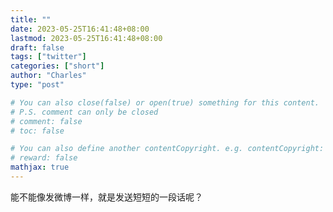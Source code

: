 ```yaml
---
title: ""
date: 2023-05-25T16:41:48+08:00
lastmod: 2023-05-25T16:41:48+08:00
draft: false
tags: ["twitter"]
categories: ["short"]
author: "Charles"
type: "post"

# You can also close(false) or open(true) something for this content.
# P.S. comment can only be closed
# comment: false
# toc: false

# You can also define another contentCopyright. e.g. contentCopyright: "This is another copyright."
# reward: false
mathjax: true
---
```


能不能像发微博一样，就是发送短短的一段话呢？